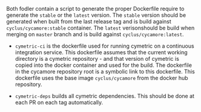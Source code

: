 Both fodler contain a script to generate the proper Dockerfile require to
generate the `stable` or the `latest` version. The `stable` version should be
generated when built from the last release tag and is build against
`cyclus/cycamore:stable` container. The `latest` verisonshould be build when
merging on `master` branch and is build against `cyclus/cycamore:latest`.



* ``cymetric-ci`` is the dockerfile used for running cymetric on a continuous
  integration service.  This dockerfile assumes that the current working
  directory is a cymetric repository - and that version of cymetric is copied
  into the docker container and used for the build.  The dockerfile in the
  cycamore repository root is a symbolic link to this dockerfile.  This
  dockerfile uses the base image ``cyclus/cycamore`` from the docker hub
  repository.

* ``cymetric-deps`` builds all cymetric dependencies. This should be done at
  each PR on each tag automatically.
